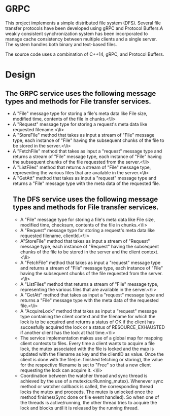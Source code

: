 # GRPC

This project implements a simple distributed file system (DFS). Several file transfer protocols have been developed using gRPC and Protocol Buffers.A weakly consistent synchronization system has been incorporated to manage cache consistency between multiple clients and a single server. The system handles both binary and text-based files.

The source code uses a combination of C++14, gRPC, and Protocol Buffers.

# Design

## The GRPC service uses the following message types and methods for File transfer services.
<ul>
	<li>A "File" message type for storing a file's meta data like File size, modified time, contents of the file in chunks.<\li>
	<li>A "Request" message type for storing a request's meta data like requested filename.<\li>
	<li>A "StoreFile" method that takes as input a stream of "File" message type, each instance of "File" having the subsequent chunks of the file to be stored in the server.<\li>
	<li>A "FetchFile" method that takes as input a "request" message type and returns a stream of "File" message type, each instance of "File" having the subsequent chunks of the file requested from the server.<\li>
	<li>A "ListFiles" method that returns a stream of "File" message type, representing the various files that are available in the server.<\li>
	<li>A "GetAtt" method that takes as input a "request" message type and returns a "File" message type with the meta data of the requested file.
    
## The DFS service uses the following message types and methods for File transfer services.
<ul>
	<li>A "File" message type for storing a file's meta data like File size, modified time, checksum, contents of the file in chunks.<\li>
	<li>A "Request" message type for storing a request's meta data like requested filename, clientId.<\li>
	<li>A"StoreFile" method that takes as input a stream of "Request" message type, each instance of "Request" having the subsequent chunks of the file to be stored in the server and the client context.<\li>
	<li>A "FetchFile" method that takes as input a "request" message type and returns a stream of "File" message type, each instance of "File" having the subsequent chunks of the file requested from the server.<\li>
	<li>A "ListFiles" method that returns a stream of "File" message type, representing the various files that are available in the server.<\li>
	<li>A "GetAtt" method that takes as input a "request" message type and returns a "File" message type with the meta data of the requested file.<\li>
	<li>A "AcquireLock" method that takes as input a "request" message type containing the client context and the filename for which the lock is to be acquired and returns a status of OK if the client has succesfully acquired the lock or a status of RESOURCE_EXHAUSTED if another client has the lock at that time.<\li>
	<li>The service implementation makes use of a global map for mapping client contexts to files. Every time a client wants to acquire a file lock, the mutex associated with the file is locked and the map is updated with the filename as key and the clientID as value. Once the client is done with the file(i.e. finished fetching or storing), the value for the respective filename is set to "Free" so that a new client requesting the lock can acquire it. <\li>
	<li>Coordination between the watcher thread and sync thread is achieved by the use of a mutex(curRunning_mutex). Whenever sync method or watcher callback is called, the corresponding thread locks the mutex and proceeds. The mutex is unlocked once the method finishes(Sync done or file event handled). So when one of the threads is active/running, the other thread tries to acquire the lock and blocks until it is released by the running thread.



